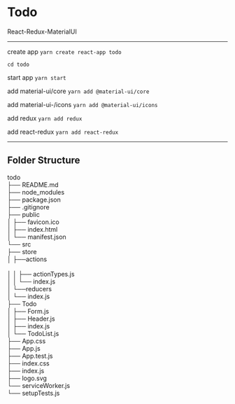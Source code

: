 # Todo
React-Redux-MaterialUI

---
create app
`yarn create react-app todo`

`cd todo`

start app
`yarn start`

add material-ui/core
`yarn add @material-ui/core`

add material-ui-/icons
`yarn add @material-ui/icons`

add redux
`yarn add redux`

add react-redux
`yarn add react-redux`

---

Folder Structure
---

todo <br/>
├── README.md <br/>
├── node_modules <br/>
├── package.json <br/>
├── .gitignore <br/>
├── public <br/>
│   ├── favicon.ico <br/>
│   ├── index.html <br/>
│   └── manifest.json <br/>
└── src <br/>
    ├── store <br/>
    │   ├──actions <br/>    
    │   │  ├── actionTypes.js <br/>
    │   │  └── index.js <br/>
    │   └──reducers <br/>
    │      └── index.js <br/>
    ├── Todo <br/>
    │   ├── Form.js <br/>
    │   ├── Header.js <br/>
    │   ├── index.js <br/>
    │   └── TodoList.js <br/>
    ├── App.css <br/>
    ├── App.js <br/>
    ├── App.test.js <br/>
    ├── index.css <br/>
    ├── index.js <br/>
    ├── logo.svg <br/>
    └── serviceWorker.js <br/>
    └── setupTests.js <br/>
